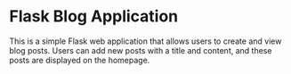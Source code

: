  # Flask Blog Application

This is a simple Flask web application that allows users to create and view blog posts. Users can add new posts with a title and content, and these posts are displayed on the homepage.